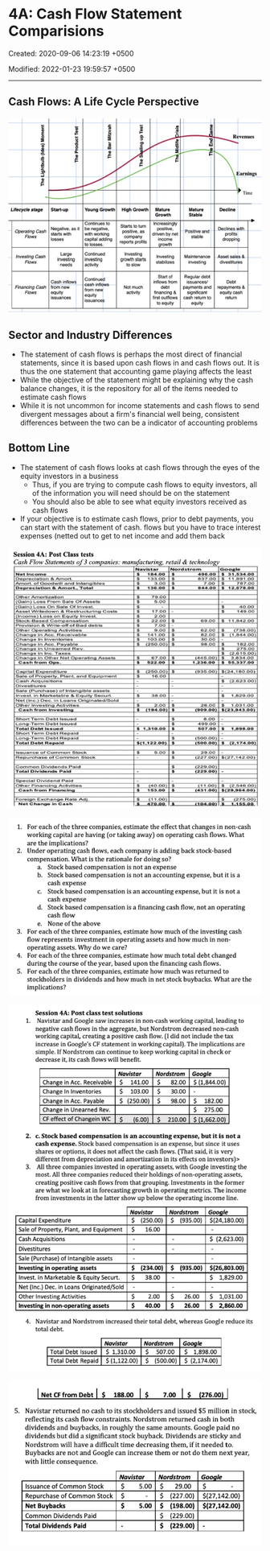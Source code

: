 # 4A: Cash Flow Statement Comparisions

Created: 2020-09-06 14:23:19 +0500

Modified: 2022-01-23 19:59:57 +0500

---

## Cash Flows: A Life Cycle Perspective

![image](media/Accounting-for-Finance_4A--Cash-Flow-Statement-Comparisions-image1.jpg)

## Sector and Industry Differences
-   The statement of cash flows is perhaps the most direct of financial statements, since it is based upon cash flows in and cash flows out. It is thus the one statement that accounting game playing affects the least
-   While the objective of the statement might be explaining why the cash balance changes, it is the repository for all of the items needed to estimate cash flows
-   While it is not uncommon for income statements and cash flows to send divergent messages about a firm's financial well being, consistent differences between the two can be a indicator of accounting problems

## Bottom Line
-   The statement of cash flows looks at cash flows through the eyes of the equity investors in a business
    -   Thus, if you are trying to compute cash flows to equity investors, all of the information you will need should be on the statement
    -   You should also be able to see what equity investors received as cash flows
-   If your objective is to estimate cash flows, prior to debt payments, you can start with the statement of cash. flows but you have to trace interest expenses (netted out to get to net income and add them back

![image](media/Accounting-for-Finance_4A--Cash-Flow-Statement-Comparisions-image2.jpg)

![image](media/Accounting-for-Finance_4A--Cash-Flow-Statement-Comparisions-image3.jpg)

![image](media/Accounting-for-Finance_4A--Cash-Flow-Statement-Comparisions-image4.jpg)

![image](media/Accounting-for-Finance_4A--Cash-Flow-Statement-Comparisions-image5.jpg)
